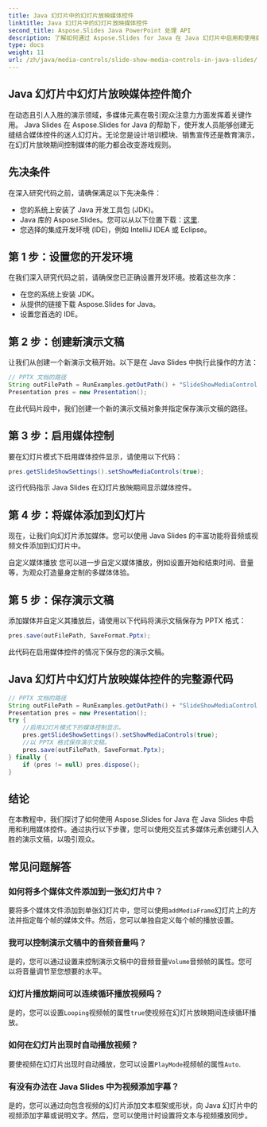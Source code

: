 ```yaml
---
title: Java 幻灯片中的幻灯片放映媒体控件
linktitle: Java 幻灯片中的幻灯片放映媒体控件
second_title: Aspose.Slides Java PowerPoint 处理 API
description: 了解如何通过 Aspose.Slides for Java 在 Java 幻灯片中启用和使用媒体控件。使用媒体控件增强您的演示文稿。
type: docs
weight: 11
url: /zh/java/media-controls/slide-show-media-controls-in-java-slides/
---
```


## Java 幻灯片中幻灯片放映媒体控件简介

在动态且引人入胜的演示领域，多媒体元素在吸引观众注意力方面发挥着关键作用。 Java Slides 在 Aspose.Slides for Java 的帮助下，使开发人员能够创建无缝结合媒体控件的迷人幻灯片。无论您是设计培训模块、销售宣传还是教育演示，在幻灯片放映期间控制媒体的能力都会改变游戏规则。

## 先决条件

在深入研究代码之前，请确保满足以下先决条件：

- 您的系统上安装了 Java 开发工具包 (JDK)。
-  Java 库的 Aspose.Slides。您可以从以下位置下载：[这里](https://releases.aspose.com/slides/java/).
- 您选择的集成开发环境 (IDE)，例如 IntelliJ IDEA 或 Eclipse。

## 第 1 步：设置您的开发环境

在我们深入研究代码之前，请确保您已正确设置开发环境。按着这些次序：

- 在您的系统上安装 JDK。
- 从提供的链接下载 Aspose.Slides for Java。
- 设置您首选的 IDE。

## 第 2 步：创建新演示文稿

让我们从创建一个新演示文稿开始。以下是在 Java Slides 中执行此操作的方法：

```java
// PPTX 文档的路径
String outFilePath = RunExamples.getOutPath() + "SlideShowMediaControl.pptx";
Presentation pres = new Presentation();
```

在此代码片段中，我们创建一个新的演示文稿对象并指定保存演示文稿的路径。

## 第 3 步：启用媒体控制

要在幻灯片模式下启用媒体控件显示，请使用以下代码：

```java
pres.getSlideShowSettings().setShowMediaControls(true);
```

这行代码指示 Java Slides 在幻灯片放映期间显示媒体控件。

## 第 4 步：将媒体添加到幻灯片

现在，让我们向幻灯片添加媒体。您可以使用 Java Slides 的丰富功能将音频或视频文件添加到幻灯片中。

自定义媒体播放
您可以进一步自定义媒体播放，例如设置开始和结束时间、音量等，为观众打造量身定制的多媒体体验。

## 第 5 步：保存演示文稿

添加媒体并自定义其播放后，请使用以下代码将演示文稿保存为 PPTX 格式：

```java
pres.save(outFilePath, SaveFormat.Pptx);
```

此代码在启用媒体控件的情况下保存您的演示文稿。

## Java 幻灯片中幻灯片放映媒体控件的完整源代码

```java
// PPTX 文档的路径
String outFilePath = RunExamples.getOutPath() + "SlideShowMediaControl.pptx";
Presentation pres = new Presentation();
try {
	//启用幻灯片模式下的媒体控制显示。
	pres.getSlideShowSettings().setShowMediaControls(true);
	//以 PPTX 格式保存演示文稿。
	pres.save(outFilePath, SaveFormat.Pptx);
} finally {
	if (pres != null) pres.dispose();
}
```

## 结论

在本教程中，我们探讨了如何使用 Aspose.Slides for Java 在 Java Slides 中启用和利用媒体控件。通过执行以下步骤，您可以使用交互式多媒体元素创建引人入胜的演示文稿，以吸引观众。

## 常见问题解答

### 如何将多个媒体文件添加到一张幻灯片中？

要将多个媒体文件添加到单张幻灯片中，您可以使用`addMediaFrame`幻灯片上的方法并指定每个帧的媒体文件。然后，您可以单独自定义每个帧的播放设置。

### 我可以控制演示文稿中的音频音量吗？

是的，您可以通过设置来控制演示文稿中的音频音量`Volume`音频帧的属性。您可以将音量调节至您想要的水平。

### 幻灯片播放期间可以连续循环播放视频吗？

是的，您可以设置`Looping`视频帧的属性`true`使视频在幻灯片放映期间连续循环播放。

### 如何在幻灯片出现时自动播放视频？

要使视频在幻灯片出现时自动播放，您可以设置`PlayMode`视频帧的属性`Auto`.

### 有没有办法在 Java Slides 中为视频添加字幕？

是的，您可以通过向包含视频的幻灯片添加文本框架或形状，向 Java 幻灯片中的视频添加字幕或说明文字。然后，您可以使用计时设置将文本与视频播放同步。